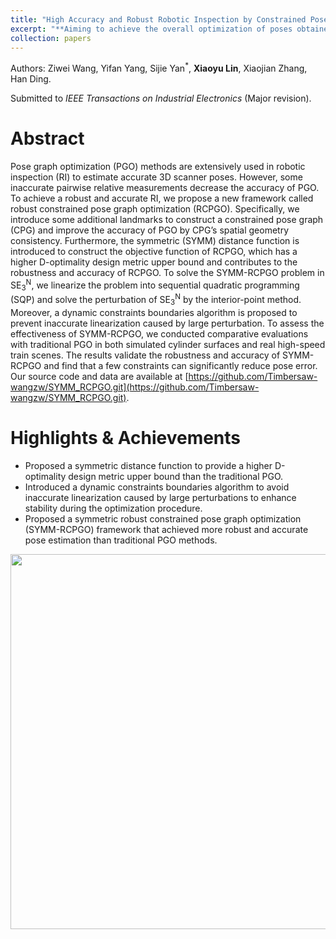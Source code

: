 ```yaml
---
title: "High Accuracy and Robust Robotic Inspection by Constrained Pose Graph Optimization"
excerpt: "**Aiming to achieve the overall optimization of poses obtained from multi-view scanning.**<br/><img src='/images/papers/system.png' width='600'>"
collection: papers
---
```

Authors:  Ziwei Wang, Yifan Yang, Sijie Yan<sup>\*</sup>, **Xiaoyu Lin**, Xiaojian Zhang, Han Ding. 

Submitted to _IEEE Transactions on Industrial Electronics_ (Major revision).

Abstract
======
Pose graph optimization (PGO) methods are extensively used in robotic inspection (RI) to estimate accurate 3D scanner poses. However, some inaccurate
pairwise relative measurements decrease the accuracy of PGO. To achieve a robust and accurate RI, we propose a new framework called robust constrained pose graph optimization (RCPGO). Specifically, we introduce some additional landmarks to construct a constrained pose graph (CPG) and improve the accuracy of PGO by CPG’s spatial geometry consistency. Furthermore, the symmetric (SYMM) distance function is introduced to construct the objective function of RCPGO, which has a higher D-optimality design metric upper bound and contributes to the robustness and accuracy of RCPGO. To solve the SYMM-RCPGO problem in SE<sub>3</sub><sup>N</sup>, we linearize the problem into sequential quadratic programming (SQP) and solve the perturbation of SE<sub>3</sub><sup>N</sup> by the interior-point method. Moreover, a dynamic constraints boundaries algorithm is proposed to prevent inaccurate linearization caused by large perturbation. To assess the effectiveness of SYMM-RCPGO, we conducted comparative evaluations with traditional PGO in both simulated cylinder surfaces and real high-speed train scenes. The results validate the robustness and accuracy of SYMM-RCPGO and find that a few constraints can significantly reduce pose error. Our source code and data are available at [https://github.com/Timbersaw-wangzw/SYMM_RCPGO.git](https://github.com/Timbersaw-wangzw/SYMM_RCPGO.git).

Highlights & Achievements
======
* Proposed a symmetric distance function to provide a higher D-optimality design metric upper bound than the traditional PGO.
* Introduced a dynamic constraints boundaries algorithm to avoid inaccurate linearization caused by large perturbations to enhance stability during the optimization procedure.
* Proposed a symmetric robust constrained pose graph optimization (SYMM-RCPGO) framework that achieved more robust and accurate pose estimation than traditional PGO methods.

<div align=center>
 <img src="/images/papers/draw.png" width="600" />
</div>


